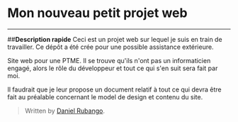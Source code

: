 # Mon nouveau petit projet web
----------
##**Description rapide**
Ceci est un projet web sur lequel je suis en train de travailler. Ce dépôt a été crée pour une possible assistance extérieure.

Site web pour une PTME. Il se trouve qu'ils n'ont pas un informaticien engagé, alors le rôle du développeur et tout ce qui s'en suit sera fait par moi.

Il faudrait que je leur propose un document relatif à tout ce qui devra être fait au préalable concernant le model de design et contenu du site.


> Written by [Daniel Rubango](mailto:danielrubango@gmail.com).
